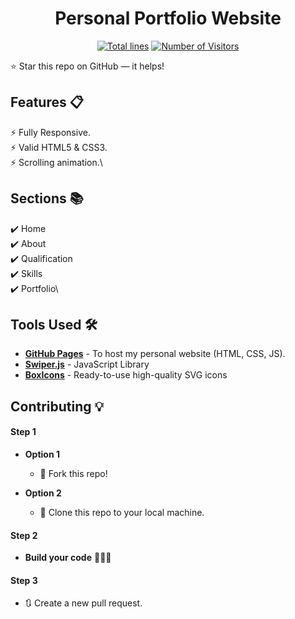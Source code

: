 <div align="center">

<h1>Personal Portfolio Website</h1>
<!--
<h2>
  <a href="https://aritra-tech.github.io//">aritradas.github.io</a>
</h2>
-->
</div>
<div align="center">
  <a href="https://github.com/aritra-tech/aritra-tech.github.io"><img src="https://sloc.xyz/github/aritra-tech/aritra-tech.github.io" alt="Total lines"></a>
  <a href="https://github.com/aritra-tech/aritra-tech.github.io"><img src="https://visitor-badge.laobi.icu/badge?page_id=aritra-tech/aritra-tech.github.io" alt="Number of Visitors"></a>
  
</div>


⭐ Star this repo on GitHub — it helps!

## Features 📋

⚡️ Fully Responsive.\
⚡️ Valid HTML5 & CSS3.\
⚡️ Scrolling animation.\


## Sections 📚

✔️ Home\
✔️ About\
✔️ Qualification\
✔️ Skills\
✔️ Portfolio\

## Tools Used 🛠️

- [**GitHub Pages**](https://docs.github.com/en/pages) - To host my personal website (HTML, CSS, JS).
- [**Swiper.js**](https://swiperjs.com/) - JavaScript Library
- [**BoxIcons**](https://boxicons.com/) - Ready-to-use high-quality SVG icons

## Contributing 💡

#### Step 1

- **Option 1**

  - 🍴 Fork this repo!

- **Option 2**
  - 👯 Clone this repo to your local machine.

#### Step 2

- **Build your code** 🔨🔨🔨

#### Step 3

- 🔃 Create a new pull request.
